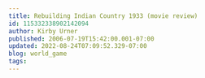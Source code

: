 ```yaml
---
title: Rebuilding Indian Country 1933 (movie review)
id: 115332338902142094
author: Kirby Urner
published: 2006-07-19T15:42:00.001-07:00
updated: 2022-08-24T07:09:52.329-07:00
blog: world_game
tags: 
---
```


